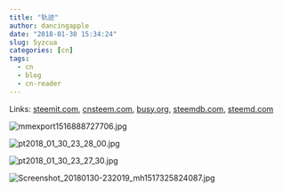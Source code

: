 ```yaml
---
title: "轨迹"
author: dancingapple
date: "2018-01-30 15:34:24"
slug: 5yzcua
categories: [cn]
tags: 
  - cn
  - blog
  - cn-reader
---
```


Links: [steemit.com](https://steemit.com/cn/@dancingapple/5yzcua), [cnsteem.com](https://cnsteem.com/cn/@dancingapple/5yzcua), [busy.org](https://busy.org/cn/@dancingapple/5yzcua), [steemdb.com](https://steemdb.com/cn/@dancingapple/5yzcua), [steemd.com](https://steemd.com/cn/@dancingapple/5yzcua)

![mmexport1516888727706.jpg](https://steemitimages.com/DQmR4DfGLYtd2iFcshBnbsKSrWhx6w9PQKZEgXDwGbd1unh/mmexport1516888727706.jpg)

![pt2018_01_30_23_28_00.jpg](https://steemitimages.com/DQmRmig1qUkFEFV1YemV31Zm7xJe4StcT1bGf1LhD82eg8Y/pt2018_01_30_23_28_00.jpg)

![pt2018_01_30_23_27_30.jpg](https://steemitimages.com/DQmaj5XXPr3PKZWMta8MPQwk26QzKpX4iR92j8i383wo1SV/pt2018_01_30_23_27_30.jpg)

![Screenshot_20180130-232019_mh1517325824087.jpg](https://steemitimages.com/DQmWCVP2wKRevtxtsL5vrUghYr2vDFNr3df673ZKyLzAKk4/Screenshot_20180130-232019_mh1517325824087.jpg)
